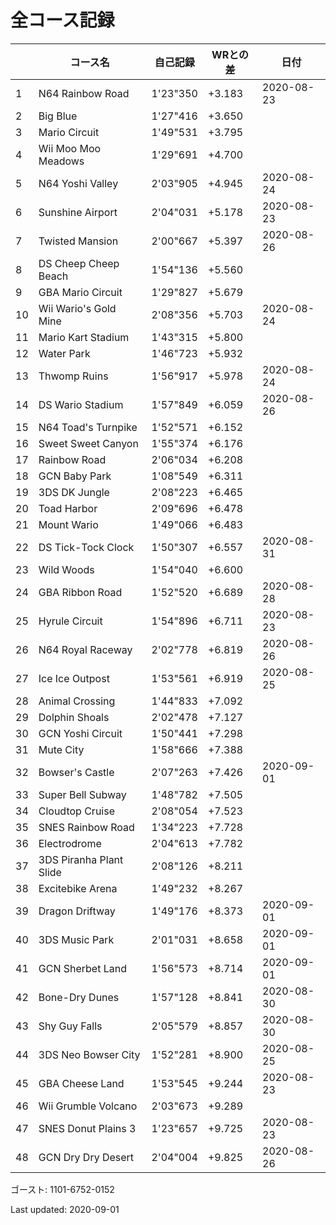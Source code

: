 # 全コース記録

||コース名|自己記録|WRとの差|日付
|--|--|--|--|--|
|1|N64 Rainbow Road|1'23"350|+3.183|2020-08-23|
|2|Big Blue|1'27"416|+3.650||
|3|Mario Circuit|1'49"531|+3.795||
|4|Wii Moo Moo Meadows|1'29"691|+4.700||
|5|N64 Yoshi Valley|2'03"905|+4.945|2020-08-24|
|6|Sunshine Airport|2'04"031|+5.178|2020-08-23|
|7|Twisted Mansion|2'00"667|+5.397|2020-08-26|
|8|DS Cheep Cheep Beach|1'54"136|+5.560||
|9|GBA Mario Circuit|1'29"827|+5.679||
|10|Wii Wario's Gold Mine|2'08"356|+5.703|2020-08-24|
|11|Mario Kart Stadium|1'43"315|+5.800||
|12|Water Park|1'46"723|+5.932||
|13|Thwomp Ruins|1'56"917|+5.978|2020-08-24|
|14|DS Wario Stadium|1'57"849|+6.059|2020-08-26|
|15|N64 Toad's Turnpike|1'52"571|+6.152||
|16|Sweet Sweet Canyon|1'55"374|+6.176||
|17|Rainbow Road|2'06"034|+6.208||
|18|GCN Baby Park|1'08"549|+6.311||
|19|3DS DK Jungle|2'08"223|+6.465||
|20|Toad Harbor|2'09"696|+6.478||
|21|Mount Wario|1'49"066|+6.483||
|22|DS Tick-Tock Clock|1'50"307|+6.557|2020-08-31|
|23|Wild Woods|1'54"040|+6.600||
|24|GBA Ribbon Road|1'52"520|+6.689|2020-08-28|
|25|Hyrule Circuit|1'54"896|+6.711|2020-08-23|
|26|N64 Royal Raceway|2'02"778|+6.819|2020-08-26|
|27|Ice Ice Outpost|1'53"561|+6.919|2020-08-25|
|28|Animal Crossing|1'44"833|+7.092||
|29|Dolphin Shoals|2'02"478|+7.127||
|30|GCN Yoshi Circuit|1'50"441|+7.298||
|31|Mute City|1'58"666|+7.388||
|32|Bowser's Castle|2'07"263|+7.426|2020-09-01|
|33|Super Bell Subway|1'48"782|+7.505||
|34|Cloudtop Cruise|2'08"054|+7.523||
|35|SNES Rainbow Road|1'34"223|+7.728||
|36|Electrodrome|2'04"613|+7.782||
|37|3DS Piranha Plant Slide|2'08"126|+8.211||
|38|Excitebike Arena|1'49"232|+8.267||
|39|Dragon Driftway|1'49"176|+8.373|2020-09-01|
|40|3DS Music Park|2'01"031|+8.658|2020-09-01|
|41|GCN Sherbet Land|1'56"573|+8.714|2020-09-01|
|42|Bone-Dry Dunes|1'57"128|+8.841|2020-08-30|
|43|Shy Guy Falls|2'05"579|+8.857|2020-08-30|
|44|3DS Neo Bowser City|1'52"281|+8.900|2020-08-25|
|45|GBA Cheese Land|1'53"545|+9.244|2020-08-23|
|46|Wii Grumble Volcano|2'03"673|+9.289||
|47|SNES Donut Plains 3|1'23"657|+9.725|2020-08-23|
|48|GCN Dry Dry Desert|2'04"004|+9.825|2020-08-26|

ゴースト: 1101-6752-0152

Last updated: 2020-09-01
